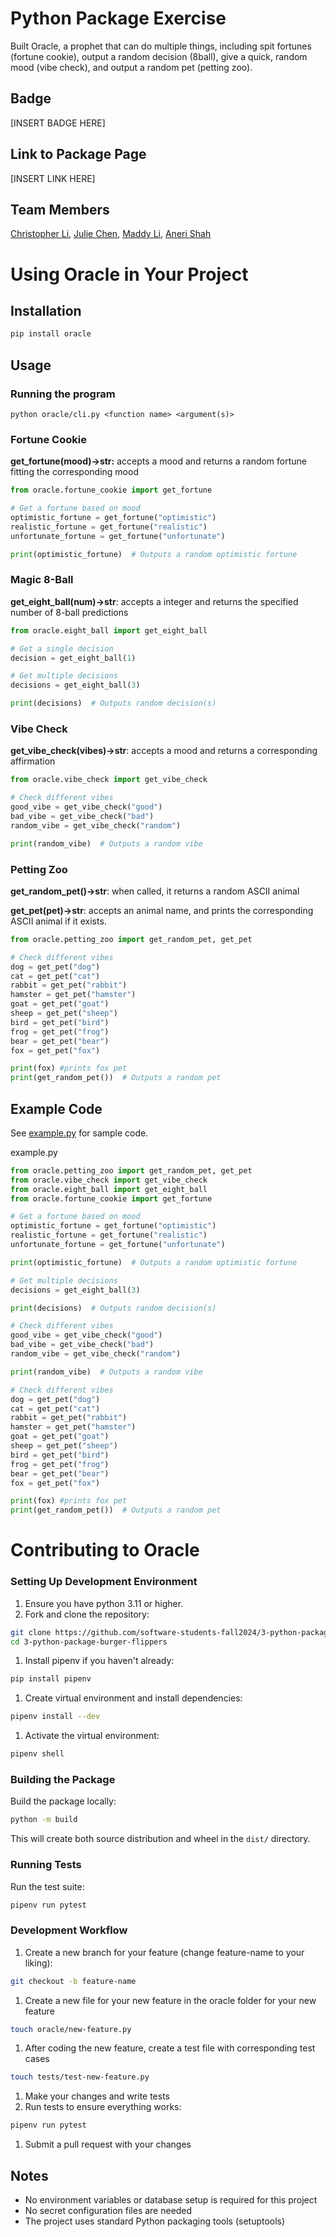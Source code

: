 # Python Package Exercise

Built Oracle, a prophet that can do multiple things, including spit fortunes (fortune cookie),
output a random decision (8ball), give a quick, random mood (vibe check), and output a random 
pet (petting zoo). 

## Badge
[INSERT BADGE HERE]

## Link to Package Page
[INSERT LINK HERE]


## Team Members
[Christopher Li](https://github.com/christopherlii), [Julie Chen](https://github.com/Julie-Chen), [Maddy Li](https://github.com/maddy-li), [Aneri Shah](https://github.com/anerivs)


# Using Oracle in Your Project

## Installation

```bash
pip install oracle
```

## Usage

### Running the program

`python oracle/cli.py <function name> <argument(s)>`

### Fortune Cookie

**get_fortune(mood)→str:** accepts a mood and returns a random fortune fitting the corresponding mood

```python
from oracle.fortune_cookie import get_fortune

# Get a fortune based on mood
optimistic_fortune = get_fortune("optimistic")
realistic_fortune = get_fortune("realistic")
unfortunate_fortune = get_fortune("unfortunate")

print(optimistic_fortune)  # Outputs a random optimistic fortune
```

### Magic 8-Ball

**get_eight_ball(num)→str**: accepts a integer and returns the specified number of 8-ball predictions

```python
from oracle.eight_ball import get_eight_ball

# Get a single decision
decision = get_eight_ball(1)

# Get multiple decisions
decisions = get_eight_ball(3)

print(decisions)  # Outputs random decision(s)
```

### Vibe Check

**get_vibe_check(vibes)→str**: accepts a mood and returns a corresponding affirmation

```python
from oracle.vibe_check import get_vibe_check

# Check different vibes
good_vibe = get_vibe_check("good")
bad_vibe = get_vibe_check("bad")
random_vibe = get_vibe_check("random")

print(random_vibe)  # Outputs a random vibe
```

### Petting Zoo

**get_random_pet()→str**: when called, it returns a random ASCII animal

**get_pet(pet)→str**: accepts an animal name, and prints the corresponding ASCII animal if it exists.

```python
from oracle.petting_zoo import get_random_pet, get_pet

# Check different vibes
dog = get_pet("dog")
cat = get_pet("cat")
rabbit = get_pet("rabbit")
hamster = get_pet("hamster")
goat = get_pet("goat")
sheep = get_pet("sheep")
bird = get_pet("bird")
frog = get_pet("frog")
bear = get_pet("bear")
fox = get_pet("fox")

print(fox) #prints fox pet
print(get_random_pet())  # Outputs a random pet
```

## Example Code

See [example.py](http://example.py) for sample code.

example.py

```python
from oracle.petting_zoo import get_random_pet, get_pet
from oracle.vibe_check import get_vibe_check
from oracle.eight_ball import get_eight_ball
from oracle.fortune_cookie import get_fortune

# Get a fortune based on mood
optimistic_fortune = get_fortune("optimistic")
realistic_fortune = get_fortune("realistic")
unfortunate_fortune = get_fortune("unfortunate")

print(optimistic_fortune)  # Outputs a random optimistic fortune

# Get multiple decisions
decisions = get_eight_ball(3)

print(decisions)  # Outputs random decision(s)

# Check different vibes
good_vibe = get_vibe_check("good")
bad_vibe = get_vibe_check("bad")
random_vibe = get_vibe_check("random")

print(random_vibe)  # Outputs a random vibe

# Check different vibes
dog = get_pet("dog")
cat = get_pet("cat")
rabbit = get_pet("rabbit")
hamster = get_pet("hamster")
goat = get_pet("goat")
sheep = get_pet("sheep")
bird = get_pet("bird")
frog = get_pet("frog")
bear = get_pet("bear")
fox = get_pet("fox")

print(fox) #prints fox pet
print(get_random_pet())  # Outputs a random pet
```

# Contributing to Oracle

### Setting Up Development Environment

1. Ensure you have python 3.11 or higher.
2. Fork and clone the repository:

```bash
git clone https://github.com/software-students-fall2024/3-python-package-burger-flippers
cd 3-python-package-burger-flippers
```

1. Install pipenv if you haven't already:

```bash
pip install pipenv
```

1. Create virtual environment and install dependencies:

```bash
pipenv install --dev
```

1. Activate the virtual environment:

```bash
pipenv shell
```

### Building the Package

Build the package locally:

```bash
python -m build
```

This will create both source distribution and wheel in the `dist/` directory.

### Running Tests

Run the test suite:

```bash
pipenv run pytest
```

### Development Workflow

1. Create a new branch for your feature (change feature-name to your liking):

```bash
git checkout -b feature-name
```

1. Create a new file for your new feature in the oracle folder for your new feature

```bash
touch oracle/new-feature.py
```

1. After coding the new feature, create a test file with corresponding test cases

```bash
touch tests/test-new-feature.py
```

1. Make your changes and write tests
2. Run tests to ensure everything works:

```bash
pipenv run pytest
```

1. Submit a pull request with your changes

## Notes

- No environment variables or database setup is required for this project
- No secret configuration files are needed
- The project uses standard Python packaging tools (setuptools)